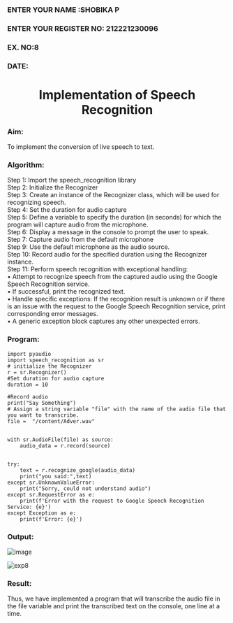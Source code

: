  <H3>ENTER YOUR NAME :SHOBIKA P</H3>
<H3>ENTER YOUR REGISTER NO: 212221230096</H3>
<H3>EX. NO:8</H3>
<H3>DATE:</H3>
<H1 ALIGN =CENTER>Implementation of Speech Recognition</H1>
<H3>Aim:</H3> 
 To implement the conversion of live speech to text.<BR>
<h3>Algorithm:</h3>
Step 1: Import the speech_recognition library<Br>
Step 2: Initialize the Recognizer<Br>
Step 3: Create an instance of the Recognizer class, which will be used for recognizing speech.<Br>
Step 4: Set the duration for audio capture<Br>
Step 5: Define a variable to specify the duration (in seconds) for which the program will capture audio from the microphone.<Br>
Step 6: Display a message in the console to prompt the user to speak.<Br>
Step 7: Capture audio from the default microphone<Br>
Step 9: Use the default microphone as the audio source.<Br>
Step 10: Record audio for the specified duration using the Recognizer instance.<Br>
Step 11: Perform speech recognition with exceptional handling:<Br>
•	Attempt to recognize speech from the captured audio using the Google Speech Recognition service.<Br>
•	If successful, print the recognized text.<Br>
•	Handle specific exceptions: If the recognition result is unknown or if there is an issue with the request to the Google Speech Recognition service, print corresponding error messages.<Br>
•	A generic exception block captures any other unexpected errors.<Br>
<H3>Program:</H3>

```
import pyaudio 
import speech_recognition as sr
# initialize the Recognizer
r = sr.Recognizer()
#Set duration for audio capture
duration = 10

#Record audio
print("Say Something")
# Assign a string variable "file" with the name of the audio file that you want to transcribe.
file =  "/content/Adver.wav"


with sr.AudioFile(file) as source:
    audio_data = r.record(source)


try:
    text = r.recognize_google(audio_data)
    print("you said:",text)
except sr.UnknownValueError:
    print("Sorry, could not understand audio")
except sr.RequestError as e:
    print(f'Error with the request to Google Speech Recognition Service: {e}')
except Exception as e:
    print(f'Error: {e}')
```

<H3> Output:</H3>

![image](https://github.com/Shobika187/Ex-8--AAI/assets/94508142/e4139483-4953-478b-9736-144a4b02dee4)



![exp8](https://github.com/Shobika187/Ex-8--AAI/assets/94508142/e5531ad1-1b90-42da-becf-c7742f7c1fab)

<H3> Result:</H3>
Thus, we have implemented a program that will transcribe the audio file in the file variable and print the transcribed text on the console, one line at a time.
